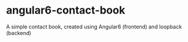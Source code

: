 # angular6-contact-book
A simple contact book, created using Angular6 (frontend) and loopback (backend) 
